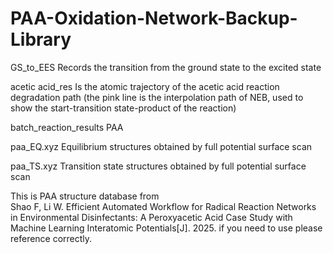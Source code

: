 # PAA-Oxidation-Network-Backup-Library


GS_to_EES Records the transition from the ground state to the excited state

acetic acid_res Is the atomic trajectory of the acetic acid reaction degradation path (the pink line is the interpolation path of NEB, used to show the start-transition state-product of the reaction)

batch_reaction_results PAA

paa_EQ.xyz Equilibrium structures obtained by full potential surface scan

paa_TS.xyz Transition state structures obtained by full potential surface scan

This is PAA structure database from      
Shao F, Li W. Efficient Automated Workflow for Radical Reaction Networks in Environmental Disinfectants: A Peroxyacetic Acid Case Study with Machine Learning Interatomic Potentials[J]. 2025.
if you need to use please reference correctly.      
